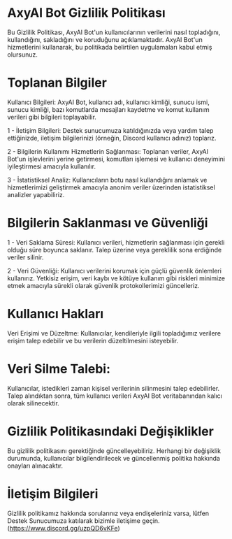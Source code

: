# AxyAI Bot Gizlilik Politikası
Bu Gizlilik Politikası, AxyAI Bot'un kullanıcılarının verilerini nasıl topladığını, kullandığını, sakladığını ve koruduğunu açıklamaktadır. AxyAI Bot'un hizmetlerini kullanarak, bu politikada belirtilen uygulamaları kabul etmiş olursunuz.

# Toplanan Bilgiler
Kullanıcı Bilgileri:
AxyAI Bot, kullanıcı adı, kullanıcı kimliği, sunucu ismi, sunucu kimliği, bazı komutlarda mesajları kaydetme ve komut kullanım verileri gibi bilgileri toplayabilir.

1 - İletişim Bilgileri:
Destek sunucumuza katıldığınızda veya yardım talep ettiğinizde, iletişim bilgilerinizi (örneğin, Discord kullanıcı adınız) toplarız.

2 - Bilgilerin Kullanımı
Hizmetlerin Sağlanması:
Toplanan veriler, AxyAI Bot'un işlevlerini yerine getirmesi, komutları işlemesi ve kullanıcı deneyimini iyileştirmesi amacıyla kullanılır.

3 - İstatistiksel Analiz:
Kullanıcıların botu nasıl kullandığını anlamak ve hizmetlerimizi geliştirmek amacıyla anonim veriler üzerinden istatistiksel analizler yapabiliriz.

# Bilgilerin Saklanması ve Güvenliği
1 - Veri Saklama Süresi:
Kullanıcı verileri, hizmetlerin sağlanması için gerekli olduğu süre boyunca saklanır. Talep üzerine veya gereklilik sona erdiğinde veriler silinir.

2 - Veri Güvenliği:
Kullanıcı verilerini korumak için güçlü güvenlik önlemleri kullanırız. Yetkisiz erişim, veri kaybı ve kötüye kullanım gibi riskleri minimize etmek amacıyla sürekli olarak güvenlik protokollerimizi güncelleriz.

# Kullanıcı Hakları
Veri Erişimi ve Düzeltme:
Kullanıcılar, kendileriyle ilgili topladığımız verilere erişim talep edebilir ve bu verilerin düzeltilmesini isteyebilir.

# Veri Silme Talebi:
Kullanıcılar, istedikleri zaman kişisel verilerinin silinmesini talep edebilirler. Talep alındıktan sonra, tüm kullanıcı verileri AxyAI Bot veritabanından kalıcı olarak silinecektir.

# Gizlilik Politikasındaki Değişiklikler
Bu gizlilik politikasını gerektiğinde güncelleyebiliriz. Herhangi bir değişiklik durumunda, kullanıcılar bilgilendirilecek ve güncellenmiş politika hakkında onayları alınacaktır.

# İletişim Bilgileri
Gizlilik politikamız hakkında sorularınız veya endişeleriniz varsa, lütfen Destek Sunucumuza katılarak bizimle iletişime geçin. (https://www.discord.gg/uzpQD6vKFe)
